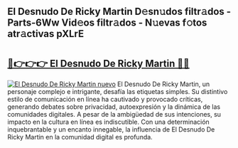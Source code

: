 ## El Desnudo De Ricky Martin D𝚎sn𝚞dos filtr𝚊dos - Parts-6Ww Vid𝚎os filtr𝚊dos - N𝚞evas f𝚘tos atr𝚊ctivas pXLrE

# <h2><a href="http://mb47qu.tromn.icu/?c=El+Desnudo+De+Ricky+Martin">🔗👉👉👉 El Desnudo De Ricky Martin 🔗🔗</a></h2>

[![El Desnudo De Ricky Martin nuevo](https://i.imgur.com/pEAQMta.gif)](http://mb47qu.tromn.icu/?c=El+Desnudo+De+Ricky+Martin)
El Desnudo De Ricky Martin, un personaje complejo e intrigante, desafía las etiquetas simples. Su distintivo estilo de comunicación en línea ha cautivado y provocado críticas, generando debates sobre privacidad, autoexpresión y la dinámica de las comunidades digitales. A pesar de la ambigüedad de sus intenciones, su impacto en la cultura en línea es indiscutible. Con una determinación inquebrantable y un encanto innegable, la influencia de El Desnudo De Ricky Martin en la comunidad digital es profunda.
